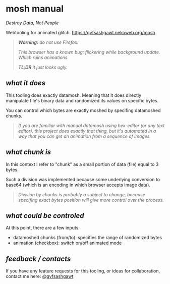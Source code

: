 # mosh manual

_Destroy Data, Not People_

Webtooling for animated glitch.
https://gvfsashgawt.nekoweb.org/mosh

> _**Warning:** do not use Firefox._
>
> _This browser has a known bug: flickering while background update. Which ruins animations._
>
> _**TL;DR** it just looks ugly._

## _what it does_

This tooling does exactly datamosh. Meaning that it does directly manipulate file's binary data and randomized its values on specific bytes.

You can control which bytes are exactly moshed by specifing datamoshed chunks.

> _If you are familiar with manual datamosh using hex-editor (or any text editor), this project does exactly that thing, but it's automated in a way that you can get an animation from a sequence of images._

## _what chunk is_

In this context I refer to "chunk" as a small portion of data (file) equal to 3 bytes.

Such a division was implemented because some underlying conversion to base64 (which is an encoding in which browser accepts image data).

> _Division by chunks is probably a subject to change, because specifing exact bytes position will give more control over the process._

## _what could be controled_

At this point, there are a few inputs:

- datamoshed chunks (from/to): specifies the range of randomized bytes
- animation (checkbox): switch on/off animated mode

## _feedback / contacts_

If you have any feature requests for this tooling, or ideas for collaboration, contact me here: [@gvfsashgawt](https://instagram.com/gvfsashgawt)
